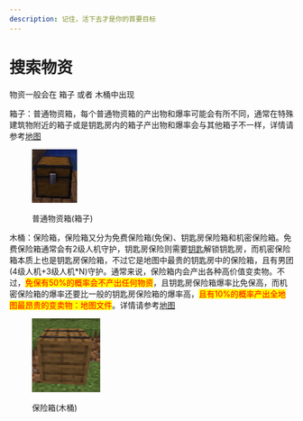 ```yaml
---
description: 记住，活下去才是你的首要目标
---
```


# 搜索物资

物资一般会在 箱子 或者 木桶中出现

箱子：普通物资箱，每个普通物资箱的产出物和爆率可能会有所不同，通常在特殊建筑物附近的箱子或是钥匙房内的箱子产出物和爆率会与其他箱子不一样，详情请参考[地图](broken-reference)

<figure><img src="../../.gitbook/assets/image (17).png" alt=""><figcaption><p>普通物资箱(箱子)</p></figcaption></figure>

木桶：保险箱，保险箱又分为免费保险箱(免保)、钥匙房保险箱和机密保险箱。免费保险箱通常会有2级人机守护，钥匙房保险则需要[钥匙](../../wu-pin/yao-shi.md)解锁钥匙房，而机密保险箱本质上也是钥匙房保险箱，不过它是地图中最贵的钥匙房中的保险箱，且有男团(4级人机+3级人机\*N)守护。通常来说，保险箱内会产出各种高价值变卖物。不过，<mark style="color:red;">免保有50%的概率会不产出任何物资</mark>，且钥匙房保险箱爆率比免保高，而机密保险箱的爆率还要比一般的钥匙房保险箱的爆率高，<mark style="color:red;">且有10%的概率产出全地图最昂贵的变卖物：地图文件</mark>。详情请参考[地图](broken-reference)

<figure><img src="../../.gitbook/assets/image (18).png" alt=""><figcaption><p>保险箱(木桶)</p></figcaption></figure>
